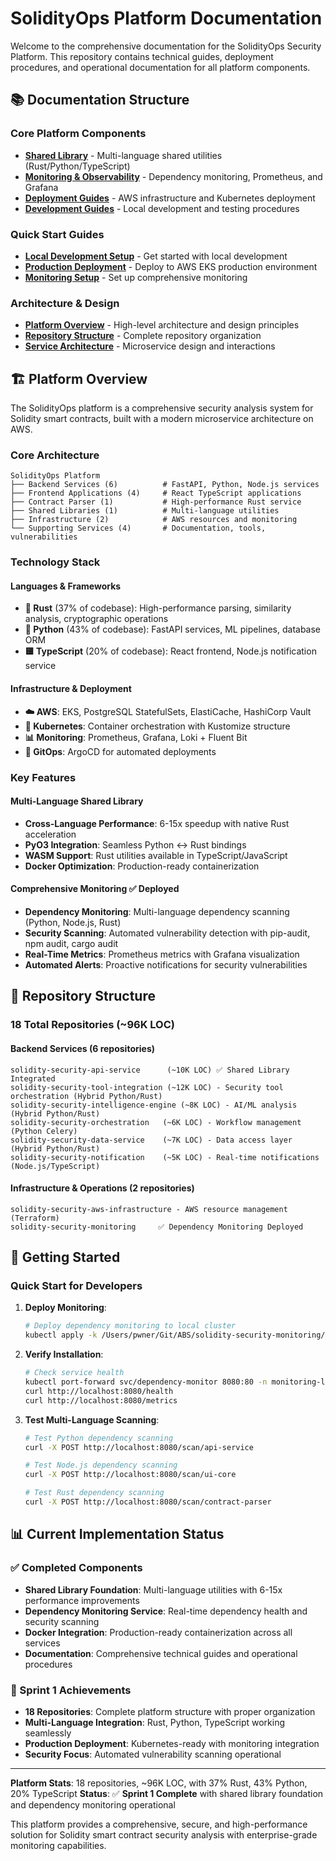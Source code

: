 # SolidityOps Platform Documentation

Welcome to the comprehensive documentation for the SolidityOps Security Platform. This repository contains technical guides, deployment procedures, and operational documentation for all platform components.

## 📚 Documentation Structure

### **Core Platform Components**
- **[Shared Library](shared-library/README.md)** - Multi-language shared utilities (Rust/Python/TypeScript)
- **[Monitoring & Observability](monitoring/README.md)** - Dependency monitoring, Prometheus, and Grafana
- **[Deployment Guides](deployment/README.md)** - AWS infrastructure and Kubernetes deployment
- **[Development Guides](development/README.md)** - Local development and testing procedures

### **Quick Start Guides**
- **[Local Development Setup](local-development/README.md)** - Get started with local development
- **[Production Deployment](deployment/README.md)** - Deploy to AWS EKS production environment
- **[Monitoring Setup](monitoring/local-deployment.md)** - Set up comprehensive monitoring

### **Architecture & Design**
- **[Platform Overview](#platform-overview)** - High-level architecture and design principles
- **[Repository Structure](#repository-structure)** - Complete repository organization
- **[Service Architecture](#service-architecture)** - Microservice design and interactions

## 🏗️ Platform Overview

The SolidityOps platform is a comprehensive security analysis system for Solidity smart contracts, built with a modern microservice architecture on AWS.

### **Core Architecture**

```
SolidityOps Platform
├── Backend Services (6)          # FastAPI, Python, Node.js services
├── Frontend Applications (4)     # React TypeScript applications
├── Contract Parser (1)           # High-performance Rust service
├── Shared Libraries (1)          # Multi-language utilities
├── Infrastructure (2)            # AWS resources and monitoring
└── Supporting Services (4)       # Documentation, tools, vulnerabilities
```

### **Technology Stack**

#### **Languages & Frameworks**
- **🦀 Rust** (37% of codebase): High-performance parsing, similarity analysis, cryptographic operations
- **🐍 Python** (43% of codebase): FastAPI services, ML pipelines, database ORM
- **🟨 TypeScript** (20% of codebase): React frontend, Node.js notification service

#### **Infrastructure & Deployment**
- **☁️ AWS**: EKS, PostgreSQL StatefulSets, ElastiCache, HashiCorp Vault
- **🚀 Kubernetes**: Container orchestration with Kustomize structure
- **📊 Monitoring**: Prometheus, Grafana, Loki + Fluent Bit
- **🔄 GitOps**: ArgoCD for automated deployments

### **Key Features**

#### **Multi-Language Shared Library**
- **Cross-Language Performance**: 6-15x speedup with native Rust acceleration
- **PyO3 Integration**: Seamless Python ↔ Rust bindings
- **WASM Support**: Rust utilities available in TypeScript/JavaScript
- **Docker Optimization**: Production-ready containerization

#### **Comprehensive Monitoring** ✅ **Deployed**
- **Dependency Monitoring**: Multi-language dependency scanning (Python, Node.js, Rust)
- **Security Scanning**: Automated vulnerability detection with pip-audit, npm audit, cargo audit
- **Real-Time Metrics**: Prometheus metrics with Grafana visualization
- **Automated Alerts**: Proactive notifications for security vulnerabilities

## 📁 Repository Structure

### **18 Total Repositories (~96K LOC)**

#### **Backend Services (6 repositories)**
```
solidity-security-api-service      (~10K LOC) ✅ Shared Library Integrated
solidity-security-tool-integration (~12K LOC) - Security tool orchestration (Hybrid Python/Rust)
solidity-security-intelligence-engine (~8K LOC) - AI/ML analysis (Hybrid Python/Rust)
solidity-security-orchestration   (~6K LOC) - Workflow management (Python Celery)
solidity-security-data-service    (~7K LOC) - Data access layer (Hybrid Python/Rust)
solidity-security-notification    (~5K LOC) - Real-time notifications (Node.js/TypeScript)
```

#### **Infrastructure & Operations (2 repositories)**
```
solidity-security-aws-infrastructure - AWS resource management (Terraform)
solidity-security-monitoring     ✅ Dependency Monitoring Deployed
```

## 🚀 Getting Started

### **Quick Start for Developers**

1. **Deploy Monitoring**:
   ```bash
   # Deploy dependency monitoring to local cluster
   kubectl apply -k /Users/pwner/Git/ABS/solidity-security-monitoring/k8s/overlays/local/dependency-monitor/
   ```

2. **Verify Installation**:
   ```bash
   # Check service health
   kubectl port-forward svc/dependency-monitor 8080:80 -n monitoring-local
   curl http://localhost:8080/health
   curl http://localhost:8080/metrics
   ```

3. **Test Multi-Language Scanning**:
   ```bash
   # Test Python dependency scanning
   curl -X POST http://localhost:8080/scan/api-service

   # Test Node.js dependency scanning
   curl -X POST http://localhost:8080/scan/ui-core

   # Test Rust dependency scanning
   curl -X POST http://localhost:8080/scan/contract-parser
   ```

## 📊 Current Implementation Status

### **✅ Completed Components**
- **Shared Library Foundation**: Multi-language utilities with 6-15x performance improvements
- **Dependency Monitoring Service**: Real-time dependency health and security scanning
- **Docker Integration**: Production-ready containerization across all services
- **Documentation**: Comprehensive technical guides and operational procedures

### **🚀 Sprint 1 Achievements**
- **18 Repositories**: Complete platform structure with proper organization
- **Multi-Language Integration**: Rust, Python, TypeScript working seamlessly
- **Production Deployment**: Kubernetes-ready with monitoring integration
- **Security Focus**: Automated vulnerability scanning operational

---

**Platform Stats**: 18 repositories, ~96K LOC, with 37% Rust, 43% Python, 20% TypeScript
**Status**: ✅ **Sprint 1 Complete** with shared library foundation and dependency monitoring operational

This platform provides a comprehensive, secure, and high-performance solution for Solidity smart contract security analysis with enterprise-grade monitoring capabilities.
